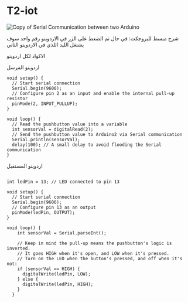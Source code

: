 # T2-iot

![Copy of Serial Communication between two Arduino](https://github.com/MohammadShnaimar/T2-iot/assets/139280577/4ca7045e-3d2c-40b0-8ede-a2686fbbd598)

شرح مبسط للبروجكت: في حال تم الضعط على الزر في الاردوينو رقم واحد سوف يشتغل الليد اللذي في الاردوينو الثاني

الاكواد لكل اردوينو

اردوينو المرسل




```
void setup() {
  // Start serial connection
  Serial.begin(9600);
  // Configure pin 2 as an input and enable the internal pull-up resistor
  pinMode(2, INPUT_PULLUP);
}

void loop() {
  // Read the pushbutton value into a variable
  int sensorVal = digitalRead(2);
  // Send the pushbutton value to Arduino2 via Serial communication
  Serial.println(sensorVal);
  delay(100); // A small delay to avoid flooding the Serial communication
}

```








اردوينو المستقبل
```

int ledPin = 13; // LED connected to pin 13

void setup() {
  // Start serial connection
  Serial.begin(9600);
  // Configure pin 13 as an output
  pinMode(ledPin, OUTPUT);
}

void loop() {
    int sensorVal = Serial.parseInt();

    // Keep in mind the pull-up means the pushbutton's logic is inverted.
    // It goes HIGH when it's open, and LOW when it's pressed.
    // Turn on the LED when the button's pressed, and off when it's not:
    if (sensorVal == HIGH) {
      digitalWrite(ledPin, LOW);
    } else {
      digitalWrite(ledPin, HIGH);
    }
  }
```

